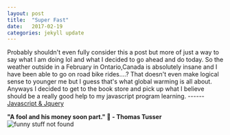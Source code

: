 ```yaml
---
layout: post
title:  "Super Fast"
date:   2017-02-19
categories: jekyll update
---
```

Probably shouldn't even fully consider this a post but more of just a way to say what I am doing lol and what I decided to go ahead and do today. So the weather outside in a February in Ontario,Canada is absolutely insane and I have been able to go on road bike rides....? That doesn't even make logical sense to younger me but I guess that's what global warming is all about. Anyways I decided to get to the book store and pick up what I believe should be a really good help to my javascript program learning. ------ <a href="https://www.chapters.indigo.ca/en-ca/books/javascript-and-jquery-interactive-front/9781118531648-item.html?ikwid=javascript&ikwsec=Home&ikwidx=1" target="_blank">Javascript &amp; Jquery</a>

<div class="quote"><b>"A fool and his money soon part." 🤔 - Thomas Tusser</b>

<img class="images" src="https://cdn-images-1.medium.com/max/1600/1%2AvCWTw7sZy52XNjltq03GQw.jpeg" alt="funny stuff not found"/>

